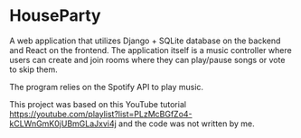 # HouseParty

A web application that utilizes Django + SQLite database on the backend and React on the frontend. The application itself is a music controller where users can create and join rooms where they can play/pause songs or vote to skip them.

The program relies on the Spotify API to play music.

This project was based on this YouTube tutorial https://youtube.com/playlist?list=PLzMcBGfZo4-kCLWnGmK0jUBmGLaJxvi4j and the code was not written by me.
